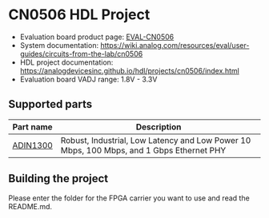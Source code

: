 # CN0506 HDL Project

- Evaluation board product page: [EVAL-CN0506](https://www.analog.com/cn0506)
- System documentation: https://wiki.analog.com/resources/eval/user-guides/circuits-from-the-lab/cn0506
- HDL project documentation: https://analogdevicesinc.github.io/hdl/projects/cn0506/index.html
- Evaluation board VADJ range: 1.8V - 3.3V

## Supported parts

| Part name                                   | Description                                                                              |
|---------------------------------------------|------------------------------------------------------------------------------------------|
| [ADIN1300](https://www.analog.com/adin1300) | Robust, Industrial, Low Latency and Low Power 10 Mbps, 100 Mbps, and 1 Gbps Ethernet PHY |

## Building the project

Please enter the folder for the FPGA carrier you want to use and read the README.md.
